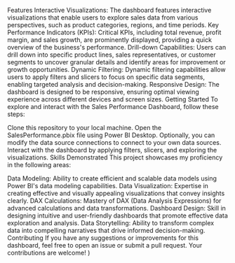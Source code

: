 Features
Interactive Visualizations: The dashboard features interactive visualizations that enable users to explore sales data from various perspectives, such as product categories, regions, and time periods.
Key Performance Indicators (KPIs): Critical KPIs, including total revenue, profit margin, and sales growth, are prominently displayed, providing a quick overview of the business's performance.
Drill-down Capabilities: Users can drill down into specific product lines, sales representatives, or customer segments to uncover granular details and identify areas for improvement or growth opportunities.
Dynamic Filtering: Dynamic filtering capabilities allow users to apply filters and slicers to focus on specific data segments, enabling targeted analysis and decision-making.
Responsive Design: The dashboard is designed to be responsive, ensuring optimal viewing experience across different devices and screen sizes.
Getting Started
To explore and interact with the Sales Performance Dashboard, follow these steps:

Clone this repository to your local machine.
Open the SalesPerformance.pbix file using Power BI Desktop.
Optionally, you can modify the data source connections to connect to your own data sources.
Interact with the dashboard by applying filters, slicers, and exploring the visualizations.
Skills Demonstrated
This project showcases my proficiency in the following areas:

Data Modeling: Ability to create efficient and scalable data models using Power BI's data modeling capabilities.
Data Visualization: Expertise in creating effective and visually appealing visualizations that convey insights clearly.
DAX Calculations: Mastery of DAX (Data Analysis Expressions) for advanced calculations and data transformations.
Dashboard Design: Skill in designing intuitive and user-friendly dashboards that promote effective data exploration and analysis.
Data Storytelling: Ability to transform complex data into compelling narratives that drive informed decision-making.
Contributing
If you have any suggestions or improvements for this dashboard, feel free to open an issue or submit a pull request. Your contributions are welcome! )

